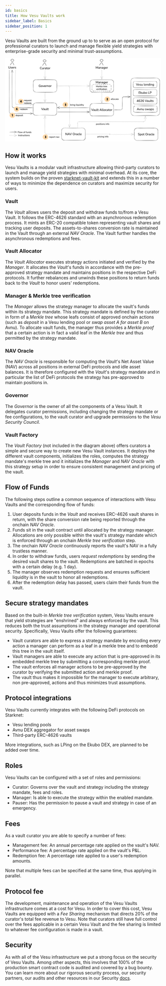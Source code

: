 ```yaml
---
id: basics
title: How Vesu Vaults work
sidebar_label: Basics
sidebar_position: 1
---
```


Vesu Vaults are built from the ground up to to serve as an open protocol for professional curators to launch and manage flexible yield strategies with enterprise-grade security and minimal trust-assumptions.

![Flow of Funds](../images/vesu-vaults-flow-of-funds.png)

## How it works

Vesu Vaults is a modular vault infrastructure allowing third-party curators to launch and manage yield strategies with minimal overhead. At its core, the system builds on the proven [starknet-vault-kit](https://github.com/ForgeYields/starknet_vault_kit) and extends this in a number of ways to minimize the dependence on curators and maximize security for users.

### Vault

The _Vault_ allows users the deposit and withdraw funds to/from a Vesu Vault. It follows the ERC-4626 standard with an asynchronous redemption process. It mints an ERC-20 compatible token representing vault shares and tracking user deposits. The assets-to-shares conversion rate is maintained in the Vault through an external _NAV Oracle_. The Vault further handles the asynchronous redemptions and fees.

### Vault Allocator

The _Vault Allocator_ executes strategy actions initiated and verified by the _Manager_. It allocates the _Vault_'s funds in accordance with the pre-approved strategy mandate and maintains positions in the respective DeFi protocols. It further rebalances and unwinds these positions to return funds back to the _Vault_ to honor users' redemptions.

### Manager & Merkle tree verification

The _Manager_ allows the strategy manager to allocate the vault's funds within its strategy mandate. This strategy mandate is defined by the curator in form of a _Merkle tree_ whose leafs consist of approved onchain actions (such as _deposit_ in a Vesu lending pool or _swap asset A for asset B_ on Avnu). To allocate vault funds, the manager thus provides a _Merkle proof_ that a certain action is in fact a valid leaf in the _Merkle tree_ and thus permitted by the strategy mandate.

### NAV Oracle

The _NAV Oracle_ is responsible for computing the _Vault_'s Net Asset Value (NAV) across all positions in external DeFi protocols and idle asset balances. It is therefore configured with the _Vault_'s strategy mandate and in particular the list of DeFi protocols the strategy has pre-approved to maintain positions in.

### Governor

The _Governor_ is the owner of all the components of a Vesu Vault. It delegates curator permissions, including changing the strategy mandate or fee configurations, to the vault curator and upgrade permissions to the _Vesu Security Council_.

### Vault Factory

The _Vault Factory_ (not included in the diagram above) offers curators a simple and secure way to create new Vesu Vault instances. It deploys the different vault components, initializes the roles, computes the strategy mandate's merkle tree and it initializes the _Manager_ and _NAV Oracle_ with this strategy setup in order to ensure consistent management and pricing of the vault.

## Flow of Funds

The following steps outline a common sequence of interactions with Vesu Vaults and the corresponding flow of funds:

1. User deposits funds in the _Vault_ and receives ERC-4626 vault shares in return, with the share conversion rate being reported through the onchain _NAV Oracle_.
2. Funds sit in the vault contract until allocated by the strategy manager. Allocations are only possible within the vault's strategy mandate which is enforced through an onchain _Merkle tree verification_ step.
3. The onchain _NAV Oracle_ continuously reports the vault's NAV in a fully trustless manner.
4. In order to withdraw funds, users _request redemptions_ by sending the desired vault shares to the vault. Redemptions are batched in epochs with a certain delay (e.g. 1 day).
5. The manager observes redemption requests and ensures sufficient liquidity is in the vault to honor all redemptions.
6. After the redemption delay has passed, users claim their funds from the vault.

## Secure strategy mandates

Based on the built-in _Merkle tree verification_ system, Vesu Vaults ensure that yield strategies are "enshrined" and always enforced by the vault. This reduces both the trust assumptions in the strategy manager and operational security. Specifically, Vesu Vaults offer the following guarantees:

- Vault curators are able to express a strategy mandate by encoding every action a manager can perform as a leaf in a merkle tree and to embedd this tree in the vault itself.
- Vault managers are able to execute any action that is pre-approved in its embedded merkle tree by submitting a corresponding merkle proof.
- The vault enforces all manager actions to be pre-approved by the curator by verifying the submitted action and merkle proof.
- The vault thus makes it impossible for the manager to execute arbitrary, non pre-approved, actions and thus minimizes trust assumptions.

## Protocol integrations

Vesu Vaults currently integrates with the following DeFi protocols on Starknet:

- Vesu lending pools
- Avnu DEX aggregator for asset swaps
- Third-party ERC-4626 vaults

More integrations, such as LPing on the Ekubo DEX, are planned to be added over time.

## Roles

Vesu Vaults can be configured with a set of roles and permissions: 

- Curator: Governs over the vault and strategy including the strategy mandate, fees and roles.
- Manager: Is able to execute the strategy within the enabled mandate.
- Pauser: Has the permission to pause a vault and strategy in case of an emergency.

## Fees

As a vault curator you are able to specify a number of fees:

- Management fee: An annual percentage rate applied on the vault's NAV.
- Performance fee: A percentage rate applied on the vault's P&L.
- Redemption fee: A percentage rate applied to a user's redemption amounts.

Note that multiple fees can be specified at the same time, thus applying in parallel.

## Protocol fee

The development, maintenance and operation of the Vesu Vaults infrastructure comes at a cost for Vesu. In order to cover this cost, Vesu Vaults are equipped with a _Fee Sharing_ mechanism that directs 20% of the curator's total fee revenue to Vesu. Note that curators still have full control over the fees applicable in a certain Vesu Vault and the fee sharing is limited to whatever fee configuration is made in a vault.

## Security

As with all of the Vesu infrastructure we put a strong focus on the security of Vesu Vaults. Among other aspects, this involves that 100% of the production smart contract code is audited and covered by a bug bounty. You can learn more about our rigorous security process, our security partners, our audits and other resources in our Security [docs](/docs/security/index.md).